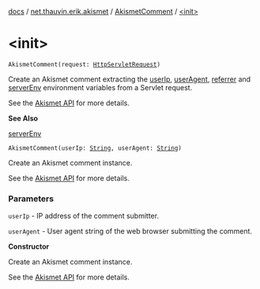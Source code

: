[docs](../../index.md) / [net.thauvin.erik.akismet](../index.md) / [AkismetComment](index.md) / [&lt;init&gt;](./-init-.md)

# &lt;init&gt;

`AkismetComment(request: `[`HttpServletRequest`](https://javaee.github.io/javaee-spec/javadocs/javax/servlet/http/HttpServletRequest.html)`)`

Create an Akismet comment extracting the [userIp](user-ip.md), [userAgent](user-agent.md), [referrer](referrer.md) and [serverEnv](server-env.md) environment variables
from a Servlet request.

See the
[Akismet API](https://akismet.com/development/api/#comment-check) for more details.

**See Also**

[serverEnv](server-env.md)

`AkismetComment(userIp: `[`String`](https://kotlinlang.org/api/latest/jvm/stdlib/kotlin/-string/index.html)`, userAgent: `[`String`](https://kotlinlang.org/api/latest/jvm/stdlib/kotlin/-string/index.html)`)`

Create an Akismet comment instance.

See the [Akismet API](https://akismet.com/development/api/#comment-check) for more details.

### Parameters

`userIp` - IP address of the comment submitter.

`userAgent` - User agent string of the web browser submitting the comment.

**Constructor**

Create an Akismet comment instance.




See the [Akismet API](https://akismet.com/development/api/#comment-check) for more details.

